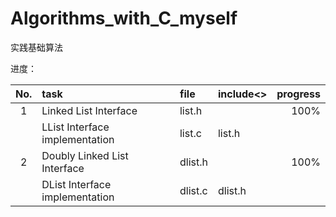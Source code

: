 Algorithms_with_C_myself
========================

实践基础算法

进度：

No. |task                            |file	     |include<> |progress  
:--:|:-------------------------------|:---------|:---------|--------:
1   |Linked List Interface           |list.h    |          |100% 
    |LList Interface implementation  |list.c    |list.h    |
2   |Doubly Linked List Interface    |dlist.h   |          |100%
    |DList Interface implementation  |dlist.c   |dlist.h   |


